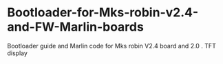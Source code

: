 # Bootloader-for-Mks-robin-v2.4-and-FW-Marlin-boards
Bootloader guide and Marlin code for Mks robin V2.4 board and 2.0 . TFT display

